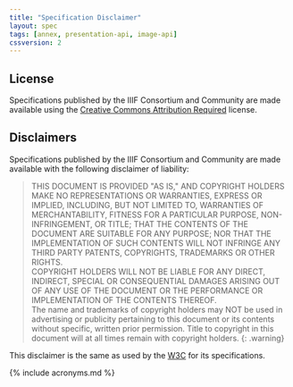 ```yaml
---
title: "Specification Disclaimer"
layout: spec
tags: [annex, presentation-api, image-api]
cssversion: 2
---
```


## License

Specifications published by the IIIF Consortium and Community are made available using the [Creative Commons Attribution Required][cc-by] license.


## Disclaimers

Specifications published by the IIIF Consortium and Community are made available with the following disclaimer of liability:

> THIS DOCUMENT IS PROVIDED "AS IS," AND COPYRIGHT HOLDERS MAKE NO REPRESENTATIONS OR WARRANTIES, EXPRESS OR IMPLIED, INCLUDING, BUT NOT LIMITED TO, WARRANTIES OF MERCHANTABILITY, FITNESS FOR A PARTICULAR PURPOSE, NON-INFRINGEMENT, OR TITLE; THAT THE CONTENTS OF THE DOCUMENT ARE SUITABLE FOR ANY PURPOSE; NOR THAT THE IMPLEMENTATION OF SUCH CONTENTS WILL NOT INFRINGE ANY THIRD PARTY PATENTS, COPYRIGHTS, TRADEMARKS OR OTHER RIGHTS.<br/>
  COPYRIGHT HOLDERS WILL NOT BE LIABLE FOR ANY DIRECT, INDIRECT, SPECIAL OR CONSEQUENTIAL DAMAGES ARISING OUT OF ANY USE OF THE DOCUMENT OR THE PERFORMANCE OR IMPLEMENTATION OF THE CONTENTS THEREOF.<br/>
  The name and trademarks of copyright holders may NOT be used in advertising or publicity pertaining to this document or its contents without specific, written prior permission. Title to copyright in this document will at all times remain with copyright holders.
{: .warning}

This disclaimer is the same as used by the [W3C][w3c] for its specifications.

[cc-by]: http://creativecommons.org/licenses/by/4.0/ "Creative Commons &mdash; Attribution 4.0 International"
[w3c]: http://www.w3.org/Consortium/Legal/2015/doc-license

{% include acronyms.md %}

